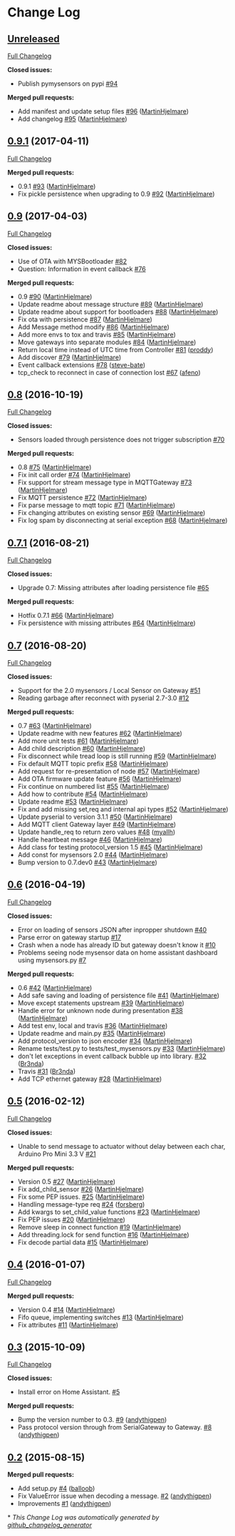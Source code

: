# Change Log

## [Unreleased](https://github.com/theolind/pymysensors/tree/HEAD)

[Full Changelog](https://github.com/theolind/pymysensors/compare/0.9.1...HEAD)

**Closed issues:**

- Publish pymysensors on pypi [\#94](https://github.com/theolind/pymysensors/issues/94)

**Merged pull requests:**

- Add manifest and update setup files [\#96](https://github.com/theolind/pymysensors/pull/96) ([MartinHjelmare](https://github.com/MartinHjelmare))
- Add changelog [\#95](https://github.com/theolind/pymysensors/pull/95) ([MartinHjelmare](https://github.com/MartinHjelmare))

## [0.9.1](https://github.com/theolind/pymysensors/tree/0.9.1) (2017-04-11)
[Full Changelog](https://github.com/theolind/pymysensors/compare/0.9...0.9.1)

**Merged pull requests:**

- 0.9.1 [\#93](https://github.com/theolind/pymysensors/pull/93) ([MartinHjelmare](https://github.com/MartinHjelmare))
- Fix pickle persistence when upgrading to 0.9 [\#92](https://github.com/theolind/pymysensors/pull/92) ([MartinHjelmare](https://github.com/MartinHjelmare))

## [0.9](https://github.com/theolind/pymysensors/tree/0.9) (2017-04-03)
[Full Changelog](https://github.com/theolind/pymysensors/compare/0.8...0.9)

**Closed issues:**

- Use of OTA with MYSBootloader [\#82](https://github.com/theolind/pymysensors/issues/82)
- Question: Information in event callback [\#76](https://github.com/theolind/pymysensors/issues/76)

**Merged pull requests:**

- 0.9 [\#90](https://github.com/theolind/pymysensors/pull/90) ([MartinHjelmare](https://github.com/MartinHjelmare))
- Update readme about message structure [\#89](https://github.com/theolind/pymysensors/pull/89) ([MartinHjelmare](https://github.com/MartinHjelmare))
- Update readme about support for bootloaders [\#88](https://github.com/theolind/pymysensors/pull/88) ([MartinHjelmare](https://github.com/MartinHjelmare))
- Fix ota with persistence [\#87](https://github.com/theolind/pymysensors/pull/87) ([MartinHjelmare](https://github.com/MartinHjelmare))
- Add Message method modify [\#86](https://github.com/theolind/pymysensors/pull/86) ([MartinHjelmare](https://github.com/MartinHjelmare))
- Add more envs to tox and travis [\#85](https://github.com/theolind/pymysensors/pull/85) ([MartinHjelmare](https://github.com/MartinHjelmare))
- Move gateways into separate modules [\#84](https://github.com/theolind/pymysensors/pull/84) ([MartinHjelmare](https://github.com/MartinHjelmare))
- Return local time instead of UTC time from Controller [\#81](https://github.com/theolind/pymysensors/pull/81) ([proddy](https://github.com/proddy))
- Add discover [\#79](https://github.com/theolind/pymysensors/pull/79) ([MartinHjelmare](https://github.com/MartinHjelmare))
- Event callback extensions [\#78](https://github.com/theolind/pymysensors/pull/78) ([steve-bate](https://github.com/steve-bate))
- tcp\_check to reconnect in case of connection lost [\#67](https://github.com/theolind/pymysensors/pull/67) ([afeno](https://github.com/afeno))

## [0.8](https://github.com/theolind/pymysensors/tree/0.8) (2016-10-19)
[Full Changelog](https://github.com/theolind/pymysensors/compare/0.7.1...0.8)

**Closed issues:**

- Sensors loaded through persistence does not trigger subscription [\#70](https://github.com/theolind/pymysensors/issues/70)

**Merged pull requests:**

- 0.8 [\#75](https://github.com/theolind/pymysensors/pull/75) ([MartinHjelmare](https://github.com/MartinHjelmare))
- Fix init call order [\#74](https://github.com/theolind/pymysensors/pull/74) ([MartinHjelmare](https://github.com/MartinHjelmare))
- Fix support for stream message type in MQTTGateway [\#73](https://github.com/theolind/pymysensors/pull/73) ([MartinHjelmare](https://github.com/MartinHjelmare))
- Fix MQTT persistence [\#72](https://github.com/theolind/pymysensors/pull/72) ([MartinHjelmare](https://github.com/MartinHjelmare))
- Fix parse message to mqtt topic [\#71](https://github.com/theolind/pymysensors/pull/71) ([MartinHjelmare](https://github.com/MartinHjelmare))
- Fix changing attributes on existing sensor [\#69](https://github.com/theolind/pymysensors/pull/69) ([MartinHjelmare](https://github.com/MartinHjelmare))
- Fix log spam by disconnecting at serial exception [\#68](https://github.com/theolind/pymysensors/pull/68) ([MartinHjelmare](https://github.com/MartinHjelmare))

## [0.7.1](https://github.com/theolind/pymysensors/tree/0.7.1) (2016-08-21)
[Full Changelog](https://github.com/theolind/pymysensors/compare/0.7...0.7.1)

**Closed issues:**

- Upgrade 0.7: Missing attributes after loading persistence file [\#65](https://github.com/theolind/pymysensors/issues/65)

**Merged pull requests:**

- Hotfix 0.7.1 [\#66](https://github.com/theolind/pymysensors/pull/66) ([MartinHjelmare](https://github.com/MartinHjelmare))
- Fix persistence with missing attributes [\#64](https://github.com/theolind/pymysensors/pull/64) ([MartinHjelmare](https://github.com/MartinHjelmare))

## [0.7](https://github.com/theolind/pymysensors/tree/0.7) (2016-08-20)
[Full Changelog](https://github.com/theolind/pymysensors/compare/0.6...0.7)

**Closed issues:**

- Support for the 2.0 mysensors / Local Sensor on Gateway [\#51](https://github.com/theolind/pymysensors/issues/51)
- Reading garbage after reconnect with pyserial 2.7-3.0 [\#12](https://github.com/theolind/pymysensors/issues/12)

**Merged pull requests:**

- 0.7 [\#63](https://github.com/theolind/pymysensors/pull/63) ([MartinHjelmare](https://github.com/MartinHjelmare))
- Update readme with new features [\#62](https://github.com/theolind/pymysensors/pull/62) ([MartinHjelmare](https://github.com/MartinHjelmare))
- Add more unit tests [\#61](https://github.com/theolind/pymysensors/pull/61) ([MartinHjelmare](https://github.com/MartinHjelmare))
- Add child description [\#60](https://github.com/theolind/pymysensors/pull/60) ([MartinHjelmare](https://github.com/MartinHjelmare))
- Fix disconnect while tread loop is still running [\#59](https://github.com/theolind/pymysensors/pull/59) ([MartinHjelmare](https://github.com/MartinHjelmare))
- Fix default MQTT topic prefix [\#58](https://github.com/theolind/pymysensors/pull/58) ([MartinHjelmare](https://github.com/MartinHjelmare))
- Add request for re-presentation of node [\#57](https://github.com/theolind/pymysensors/pull/57) ([MartinHjelmare](https://github.com/MartinHjelmare))
- Add OTA firmware update feature [\#56](https://github.com/theolind/pymysensors/pull/56) ([MartinHjelmare](https://github.com/MartinHjelmare))
- Fix continue on numbered list [\#55](https://github.com/theolind/pymysensors/pull/55) ([MartinHjelmare](https://github.com/MartinHjelmare))
- Add how to contribute [\#54](https://github.com/theolind/pymysensors/pull/54) ([MartinHjelmare](https://github.com/MartinHjelmare))
- Update readme [\#53](https://github.com/theolind/pymysensors/pull/53) ([MartinHjelmare](https://github.com/MartinHjelmare))
- Fix and add missing set,req and internal api types [\#52](https://github.com/theolind/pymysensors/pull/52) ([MartinHjelmare](https://github.com/MartinHjelmare))
- Update pyserial to version 3.1.1 [\#50](https://github.com/theolind/pymysensors/pull/50) ([MartinHjelmare](https://github.com/MartinHjelmare))
- Add MQTT client Gateway layer [\#49](https://github.com/theolind/pymysensors/pull/49) ([MartinHjelmare](https://github.com/MartinHjelmare))
- Update handle\_req to return zero values [\#48](https://github.com/theolind/pymysensors/pull/48) ([myallh](https://github.com/myallh))
- Handle heartbeat message [\#46](https://github.com/theolind/pymysensors/pull/46) ([MartinHjelmare](https://github.com/MartinHjelmare))
- Add class for testing protocol\_version 1.5 [\#45](https://github.com/theolind/pymysensors/pull/45) ([MartinHjelmare](https://github.com/MartinHjelmare))
- Add const for mysensors 2.0 [\#44](https://github.com/theolind/pymysensors/pull/44) ([MartinHjelmare](https://github.com/MartinHjelmare))
- Bump version to 0.7.dev0 [\#43](https://github.com/theolind/pymysensors/pull/43) ([MartinHjelmare](https://github.com/MartinHjelmare))

## [0.6](https://github.com/theolind/pymysensors/tree/0.6) (2016-04-19)
[Full Changelog](https://github.com/theolind/pymysensors/compare/0.5...0.6)

**Closed issues:**

- Error on loading of sensors JSON after inpropper shutdown [\#40](https://github.com/theolind/pymysensors/issues/40)
- Parse error on gateway startup [\#17](https://github.com/theolind/pymysensors/issues/17)
- Crash when a node has already ID but gateway doesn't know it [\#10](https://github.com/theolind/pymysensors/issues/10)
- Problems seeing node mysensor data on home assistant dashboard using mysensors.py [\#7](https://github.com/theolind/pymysensors/issues/7)

**Merged pull requests:**

- 0.6 [\#42](https://github.com/theolind/pymysensors/pull/42) ([MartinHjelmare](https://github.com/MartinHjelmare))
- Add safe saving and loading of persistence file [\#41](https://github.com/theolind/pymysensors/pull/41) ([MartinHjelmare](https://github.com/MartinHjelmare))
- Move except statements upstream [\#39](https://github.com/theolind/pymysensors/pull/39) ([MartinHjelmare](https://github.com/MartinHjelmare))
- Handle error for unknown node during presentation [\#38](https://github.com/theolind/pymysensors/pull/38) ([MartinHjelmare](https://github.com/MartinHjelmare))
- Add test env, local and travis [\#36](https://github.com/theolind/pymysensors/pull/36) ([MartinHjelmare](https://github.com/MartinHjelmare))
- Update readme and main.py [\#35](https://github.com/theolind/pymysensors/pull/35) ([MartinHjelmare](https://github.com/MartinHjelmare))
- Add protocol\_version to json encoder [\#34](https://github.com/theolind/pymysensors/pull/34) ([MartinHjelmare](https://github.com/MartinHjelmare))
- Rename tests/test.py to tests/test\_mysensors.py [\#33](https://github.com/theolind/pymysensors/pull/33) ([MartinHjelmare](https://github.com/MartinHjelmare))
- don't let exceptions in event callback bubble up into library. [\#32](https://github.com/theolind/pymysensors/pull/32) ([Br3nda](https://github.com/Br3nda))
- Travis [\#31](https://github.com/theolind/pymysensors/pull/31) ([Br3nda](https://github.com/Br3nda))
- Add TCP ethernet gateway [\#28](https://github.com/theolind/pymysensors/pull/28) ([MartinHjelmare](https://github.com/MartinHjelmare))

## [0.5](https://github.com/theolind/pymysensors/tree/0.5) (2016-02-12)
[Full Changelog](https://github.com/theolind/pymysensors/compare/0.4...0.5)

**Closed issues:**

- Unable to send message to actuator without delay between each char, Arduino Pro Mini 3.3 V [\#21](https://github.com/theolind/pymysensors/issues/21)

**Merged pull requests:**

- Version 0.5 [\#27](https://github.com/theolind/pymysensors/pull/27) ([MartinHjelmare](https://github.com/MartinHjelmare))
- Fix add\_child\_sensor [\#26](https://github.com/theolind/pymysensors/pull/26) ([MartinHjelmare](https://github.com/MartinHjelmare))
- Fix some PEP issues. [\#25](https://github.com/theolind/pymysensors/pull/25) ([MartinHjelmare](https://github.com/MartinHjelmare))
- Handling message-type req [\#24](https://github.com/theolind/pymysensors/pull/24) ([forsberg](https://github.com/forsberg))
- Add kwargs to set\_child\_value functions [\#23](https://github.com/theolind/pymysensors/pull/23) ([MartinHjelmare](https://github.com/MartinHjelmare))
- Fix PEP issues [\#20](https://github.com/theolind/pymysensors/pull/20) ([MartinHjelmare](https://github.com/MartinHjelmare))
- Remove sleep in connect function [\#19](https://github.com/theolind/pymysensors/pull/19) ([MartinHjelmare](https://github.com/MartinHjelmare))
- Add threading.lock for send function [\#16](https://github.com/theolind/pymysensors/pull/16) ([MartinHjelmare](https://github.com/MartinHjelmare))
- Fix decode partial data [\#15](https://github.com/theolind/pymysensors/pull/15) ([MartinHjelmare](https://github.com/MartinHjelmare))

## [0.4](https://github.com/theolind/pymysensors/tree/0.4) (2016-01-07)
[Full Changelog](https://github.com/theolind/pymysensors/compare/0.3...0.4)

**Merged pull requests:**

- Version 0.4 [\#14](https://github.com/theolind/pymysensors/pull/14) ([MartinHjelmare](https://github.com/MartinHjelmare))
- Fifo queue, implementing switches [\#13](https://github.com/theolind/pymysensors/pull/13) ([MartinHjelmare](https://github.com/MartinHjelmare))
- Fix attributes [\#11](https://github.com/theolind/pymysensors/pull/11) ([MartinHjelmare](https://github.com/MartinHjelmare))

## [0.3](https://github.com/theolind/pymysensors/tree/0.3) (2015-10-09)
[Full Changelog](https://github.com/theolind/pymysensors/compare/0.2...0.3)

**Closed issues:**

- Install error on Home Assistant. [\#5](https://github.com/theolind/pymysensors/issues/5)

**Merged pull requests:**

- Bump the version number to 0.3. [\#9](https://github.com/theolind/pymysensors/pull/9) ([andythigpen](https://github.com/andythigpen))
- Pass protocol version through from SerialGateway to Gateway. [\#8](https://github.com/theolind/pymysensors/pull/8) ([andythigpen](https://github.com/andythigpen))

## [0.2](https://github.com/theolind/pymysensors/tree/0.2) (2015-08-15)
**Merged pull requests:**

- Add setup.py [\#4](https://github.com/theolind/pymysensors/pull/4) ([balloob](https://github.com/balloob))
- Fix ValueError issue when decoding a message. [\#2](https://github.com/theolind/pymysensors/pull/2) ([andythigpen](https://github.com/andythigpen))
- Improvements [\#1](https://github.com/theolind/pymysensors/pull/1) ([andythigpen](https://github.com/andythigpen))



\* *This Change Log was automatically generated by [github_changelog_generator](https://github.com/skywinder/Github-Changelog-Generator)*